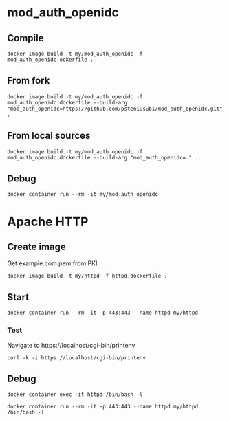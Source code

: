 # mod_auth_openidc

## Compile

    docker image build -t my/mod_auth_openidc -f mod_auth_openidc.ockerfile .

## From fork

    docker image build -t my/mod_auth_openidc -f mod_auth_openidc.dockerfile --build-arg "mod_auth_openidc=https://github.com/psteniusubi/mod_auth_openidc.git" .

## From local sources

    docker image build -t my/mod_auth_openidc -f mod_auth_openidc.dockerfile --build-arg "mod_auth_openidc=." ..

## Debug

    docker container run --rm -it my/mod_auth_openidc

# Apache HTTP

## Create image

Get example.com.pem from PKI

    docker image build -t my/httpd -f httpd.dockerfile .

## Start

    docker container run --rm -it -p 443:443 --name httpd my/httpd 

### Test

Navigate to https://localhost/cgi-bin/printenv

    curl -k -i https://localhost/cgi-bin/printenv

## Debug

    docker container exec -it httpd /bin/bash -l

    docker container run --rm -it -p 443:443 --name httpd my/httpd /bin/bash -l
